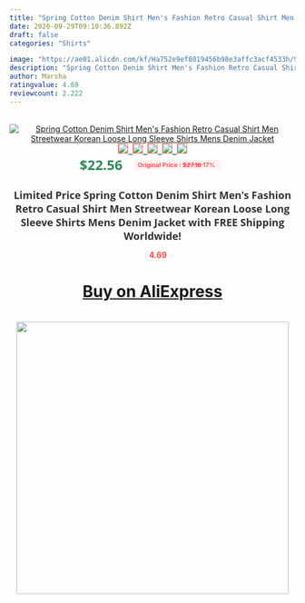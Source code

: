 ```yaml
---
title: "Spring Cotton Denim Shirt Men's Fashion Retro Casual Shirt Men Streetwear Korean Loose Long Sleeve Shirts Mens Denim Jacket"
date: 2020-09-29T09:10:36.892Z
draft: false
categories: "Shirts"

image: "https://ae01.alicdn.com/kf/Ha752e9ef8019456b98e3affc3acf4533h/Spring-Cotton-Denim-Shirt-Men-s-Fashion-Retro-Casual-Shirt-Men-Streetwear-Korean-Loose-Long-Sleeve.jpg"
description: "Spring Cotton Denim Shirt Men's Fashion Retro Casual Shirt Men Streetwear Korean Loose Long Sleeve Shirts Mens Denim Jacket"
author: Marsha
ratingvalue: 4.69
reviewcount: 2.222
---
```

<br>
<div style="text-align: center;">
<a href="https://s.click.aliexpress.com/e/_98ciE1" target="_blank" rel="nofollow noopener noreferrer"><img alt="Spring Cotton Denim Shirt Men's Fashion Retro Casual Shirt Men Streetwear Korean Loose Long Sleeve Shirts Mens Denim Jacket" class="magnifier-image" src="https://ae01.alicdn.com/kf/Ha752e9ef8019456b98e3affc3acf4533h/Spring-Cotton-Denim-Shirt-Men-s-Fashion-Retro-Casual-Shirt-Men-Streetwear-Korean-Loose-Long-Sleeve.jpg_640x640.jpg">
<br>
<img style="border:1px solid salmon" src="https://ae01.alicdn.com/kf/Ha752e9ef8019456b98e3affc3acf4533h/Spring-Cotton-Denim-Shirt-Men-s-Fashion-Retro-Casual-Shirt-Men-Streetwear-Korean-Loose-Long-Sleeve.jpg_120x120.jpg">&nbsp;&nbsp;<img style="border:1px solid salmon" src="https://ae01.alicdn.com/kf/H61636620ecc143b3a7675333b85153e1e/Spring-Cotton-Denim-Shirt-Men-s-Fashion-Retro-Casual-Shirt-Men-Streetwear-Korean-Loose-Long-Sleeve.jpg_120x120.jpg">&nbsp;&nbsp;<img style="border:1px solid salmon" src="https://ae01.alicdn.com/kf/Hec169e23ff7d43f3a27c9f899ee8a9d0i/Spring-Cotton-Denim-Shirt-Men-s-Fashion-Retro-Casual-Shirt-Men-Streetwear-Korean-Loose-Long-Sleeve.jpg_120x120.jpg">&nbsp;&nbsp;<img style="border:1px solid salmon" src="https://ae01.alicdn.com/kf/H11087f2626db4c7bb8473a2e23a743b6z/Spring-Cotton-Denim-Shirt-Men-s-Fashion-Retro-Casual-Shirt-Men-Streetwear-Korean-Loose-Long-Sleeve.jpg_120x120.jpg">&nbsp;&nbsp;<img style="border:1px solid salmon" src="https://ae01.alicdn.com/kf/H0ff4621c673748d6b063b2492f08b820D/Spring-Cotton-Denim-Shirt-Men-s-Fashion-Retro-Casual-Shirt-Men-Streetwear-Korean-Loose-Long-Sleeve.jpg_120x120.jpg"></a></div><br0>
<div style="text-align: center;"><span style="background-color: white; border: 0px; box-sizing: border-box; color: seagreen; display: inline-block; font-family: &quot;open sans&quot; , &quot;arial&quot; , &quot;helvetica&quot; , sans-serif , &quot;heiti&quot;; font-size: 24px; font-stretch: inherit; font-weight: 700; line-height: inherit; margin: 0px 10px 0px 0px; padding: 0px; vertical-align: middle;">$22.56 </span>
<span style="background: rgb(255 , 241 , 241); border-radius: 3px; border: 0px; box-sizing: border-box; color: #ff4747; display: inline-block; font-family: inherit; font-size: 12px; font-stretch: inherit; font-style: inherit; font-variant: inherit; font-weight: 600; line-height: inherit; margin: 0px; padding: 2px 5px; transform: scale(0.9); vertical-align: middle;">Original Price : <b style="text-decoration: line-through;">$27.18 </b> 17%&nbsp;&nbsp;</span></div>
<h1 style="color: #333333; display: inline-block; font-family: &quot;open sans&quot; , &quot;arial&quot; , &quot;helvetica&quot; , sans-serif , &quot;heiti&quot;; font-size: 18px; font-stretch: inherit; font-weight: 700; text-align: center;">Limited Price Spring Cotton Denim Shirt Men's Fashion Retro Casual Shirt Men Streetwear Korean Loose Long Sleeve Shirts Mens Denim Jacket with FREE Shipping Worldwide!</h1>
<div style="color: #ff4747; text-align: center;">
<img src="https://4.bp.blogspot.com/-M0ZcTcb-5uY/XleCXlxnR4I/AAAAAAAAAEc/OrjgMkXV1oMQFaCRZj5HQwOCBcu3w1FegCPcBGAYYCw/s1600/star.png" style="height: 15px;">&nbsp;<b>4.69</b></div>
<div class="button_cont" align="center"><a class="buynow_a" href="https://s.click.aliexpress.com/e/_98ciE1" target="_blank" rel="nofollow noopener noreferrer"><H1>Buy on AliExpress</H1></a></div><br>
<div class="separator" style="clear: both; text-align: center;">
<img src="https://lh3.googleusercontent.com/-pTy5HemUv9M/XlePHvY0dAI/AAAAAAAAAE4/0nX5iRUoIWY8eMW9Dpxeirr157OZliDIgCLcBGAsYHQ/s1600/badge.gif" width="480">
</div>
